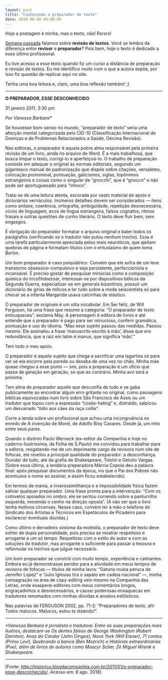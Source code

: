 ```yaml
---
layout: post
title: "Conhecendo o preparador de texto"
date: 2018-08-08 00:00:00
---
```

Hoje a postagem é minha, mas o texto, não! Rsrsrs!

[Semana passada](http://santarevisao.com.br/2018-07-25-vamos-falar-sobre-revisao-de-textos/) falamos sobre **revisão de textos**. Você se lembra da diferença entre **revisor** e **preparador**? Pois bem, hoje o texto é dedicado a esse último profissional.

Eu tive acesso a esse texto quando fiz um curso a distância de preparação e revisão de textos. Eu me identifico muito com o que a autora expõe, por isso fiz questão de replicar aqui no site.

Tenha uma boa leitura e, claro, uma boa reflexão também! ;)

---

**O PREPARADOR, ESSE DESCONHECIDO**

31 janeiro 2011, 3:30 pm

_Por Vanessa Barbara*_


Se houvesse bom-senso no mundo, “preparador de texto” seria uma afecção mental categorizada pelo CID-10 (Classificação Internacional de Doenças e de Problemas Relacionados a Saúde, Décima Revisão).

Nas editoras, o preparador é aquela pobre alma responsável pela primeira revisão de um livro, ainda no arquivo de Word. É a mais trabalhosa, que busca limpar o texto, corrigi-lo e aperfeiçoá-lo. O trabalho de preparação consiste em adequar o original às normas editoriais, seguindo um gigantesco manual de padronização que dispõe sobre citações, versaletes, colocação pronominal, pontuação, galicismos, siglas, topônimos estrangeiros e coisas como o singular de “gnocchi”, que é “gnocco” e não pode ser aportuguesado para “inhoco”.

Trata-se de uma leitura atenta, escorada por vasto material de apoio e dicionários vernáculos. Inúmeros detalhes devem ser considerados — itens como sintaxe, coerência, ortografia, ambiguidade, repetição desnecessária, vícios de linguagem, ecos de língua estrangeira, falsos cognatos, ritmos frasais e outras questões de cunho literário. O texto deve fluir bem, sem engasgos.

É obrigação do preparador formatar o arquivo original e bater todos os parágrafos (verificando se o tradutor não pulou nenhum trecho). Essa é uma tarefa particularmente apreciada pelos mais neuróticos, que ajeitam quebras de página e formatam títulos com o entusiasmo de quem toma Berlim.

Um bom preparador é caso psiquiátrico. Convém que ele sofra de um leve transtorno obsessivo-compulsivo e seja persistente, perfeccionista e incansável. É preciso gostar de pesquisar minúcias como a composição química do tricofitobezoar, interessar-se por dispositivos bélicos da Segunda Guerra, especializar-se em generais bizantinos, possuir um dicionário de gírias de milicos e ler tudo sobre a moda seiscentista só para checar se a infanta Margarida usava calcinhas de elástico.

O preparador de originais é um xiita vocabular. Em Ser feliz, de Will Ferguson, há uma frase que resume a categoria: “O preparador de texto enlouqueceu”, exclama May. A personagem é editora de livros e até entende que o preparador é pago para ser minucioso, conferir gramática, pontuação e uso do idioma. “Mas esse sujeito passou das medidas. Passou mesmo. Ele assinalou a frase ‘manuscrito escrito à mão’, disse que era redundância, que a raiz em latim é manus, que significa ‘mão’.”

Tem todo o meu apoio.

O preparador é aquele sujeito que chega a sacrificar uma lagartixa só para ver se ela escorre pela parede ou desaba de uma vez no chão. Minha mãe quase chegou a esse ponto — sim, pois a preparação é um ofício que passa de geração em geração, só que ao contrário. Minha avó será a próxima.

Tem alma de preparador aquele que desconfia de tudo e se gaba publicamente ao encontrar algum erro gritante no original, como passagens bíblicas equivocadas num livro sobre São Francisco de Assis ou um tradutor que topou com a expressão “coolie-hating” e, distraído, salpicou um desvairado “ódio aos cães da raça collie”.

Corre a lenda sobre um profissional que achou uma incongruência no enredo de A invenção de Morel, de Adolfo Bioy Casares. Desde já, um mito entre seus pares.

Quando o distinto Paulo Werneck (ex-editor da Companhia e hoje no caderno Ilustríssima, da Folha de S.Paulo) me convidou para trabalhar para a editora, resgatando-me de um deprimente cargo de revisora num site de fofocas, ele revelou a principal qualidade do preparador: a desconfiança. Duvidar de tudo, até da grafia de Shakespeare, Tolstói e Getulio Vargas. (Sobre essa última, a lendária preparadora Márcia Copola deu a palavra final: após pesquisar documentos da época, viu que o Pai dos Pobres não acentuava o nome ao assinar, e assim ficou estabelecido).

Em termos de mania, a inverossimilhança e a impossibilidade física fazem salivar qualquer preparador. Uma frase pronta para a intervenção: “Com os cotovelos apoiados no ombro, ele se sentou correndo sobre a panturrilha esquerda, movendo o cenho na direção oposta”. (A não ser que o livro tenha motivos circenses. Nesse caso, convém ter à mão o telefone do Sindicato dos Artistas e Técnicos em Espetáculos de Picadeiro para esclarecer eventuais dúvidas.)

Como último e derradeiro sintoma da moléstia, o preparador de texto deve sofrer de dupla personalidade, pois precisa se mostrar respeitoso e arrogante a um só tempo. Respeitoso com o estilo do autor e com as soluções do tradutor, mas arrogante o suficiente para passar a tesoura e reformular os trechos que julgue necessário.

Um bom preparador se constrói com muito tempo, experiência e calmantes. Embora eu já demonstrasse pendor para a atividade em meus tempos de revisora de fofocas — títulos de minha lavra: “Gatuno rouba peruca de Jennifer Lopez” e “Julio Iglesias tira o sapato em cadeia nacional” —, minha consagração na área de copy-editing veio mesmo na Companhia das Letras, onde exasperei editores com meus comentários longos, engraçadinhos e desnecessários, e causei poderosas enxaquecas em tradutores renomados com minhas dúvidas e anseios estilísticos.

Nas palavras de FERGUSON 2002, pp. 71-2: “Preparadores de texto, ah! Todos malucos. Malucos, estou te dizendo!”.

---

_*Vanessa Barbara é jornalista e tradutora. Entre as suas preparações mais ilustres, destacam-se Os dentes falsos de George Washington (Robert Darnton), Anos do Condor (John Dinges), Nova York (Will Eisner), 71 contos (Primo Levi), Quebrando a banca (Ben Mezrich) e Histórias extraordinárias (Poe), além de livros de autores como Moacyr Scliar, Zé Miguel Wisnik e Shakespeare._

---

[Fonte: <http://historico.blogdacompanhia.com.br/2011/01/o-preparador-esse-desconhecido/>. Acesso em: 8 ago. 2018]
